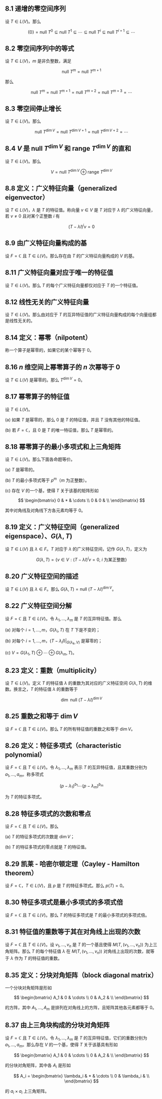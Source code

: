 ## 8.1 递增的零空间序列

设 $T \in L(V)$。那么

$$
\{0\} = \text{null} \ T^0 \subseteq \text{null} \ T^1 \subseteq \cdots \subseteq \text{null} \ T^i \subseteq \text{null} \ T^{i+1} \subseteq \cdots
$$

## 8.2 零空间序列中的等式

设 $T \in L(V)$，$m$ 是非负整数，满足

$$
\text{null} \ T^m = \text{null} \ T^{m+1}
$$

那么

$$
\text{null} \ T^m = \text{null} \ T^{m+1} = \text{null} \ T^{m+2} = \text{null} \ T^{m+3} = \cdots
$$

## 8.3 零空间停止增长

设 $T \in L(V)$。那么

$$
\text{null} \ T^{\dim V} = \text{null} \ T^{\dim V + 1} = \text{null} \ T^{\dim V + 2} = \cdots
$$

## 8.4 $V$ 是 $\text{null} \ T^{\dim V}$ 和 $\text{range} \ T^{\dim V}$ 的直和

设 $T \in L(V)$。那么

$$
V = \text{null} \ T^{\dim V} \oplus \text{range} \ T^{\dim V}
$$

## 8.8 定义：广义特征向量（generalized eigenvector）

设 $T \in L(V)$，$\lambda$ 是 $T$ 的特征值。称向量 $v \in V$ 是 $T$ 对应于 $\lambda$ 的广义特征向量，若 $v \neq 0$ 且对某个正整数 $i$ 有

$$
(T - \lambda I)^i v = 0
$$

## 8.9 由广义特征向量构成的基

设 $F = \mathbb{C}$ 且 $T \in L(V)$。那么存在由 $T$ 的广义特征向量构成的 $V$ 的基。

## 8.11 广义特征向量对应于唯一的特征值

设 $T \in L(V)$。那么 $T$ 的每个广义特征向量都仅对应于 $T$ 的一个特征值。

## 8.12 线性无关的广义特征向量

设 $T \in L(V)$。那么由对应于 $T$ 的互异特征值的广义特征向量构成的每个向量组都是线性无关的。

## 8.14 定义：幂零（nilpotent）

称一个算子是幂零的，如果它的某个幂等于 0。

## 8.16 $n$ 维空间上幂零算子的 $n$ 次幂等于 0

设 $T \in L(V)$ 是幂零的。那么 $T^{\dim V} = 0$。

## 8.17 幂零算子的特征值

设 $T \in L(V)$。

(a) 如果 $T$ 是幂零的，那么 0 是 $T$ 的特征值，并且 $T$ 没有其他的特征值。

(b) 若 $F = \mathbb{C}$，且 0 是 $T$ 的唯一特征值，那么 $T$ 是幂零的。

## 8.18 幂零算子的最小多项式和上三角矩阵

设 $T \in L(V)$。那么下面各命题等价。

(a) $T$ 是幂零的。

(b) $T$ 的最小多项式等于 $p^m$（$m$ 为正整数）。

(c) 存在 $V$ 的一个基，使得 $T$ 关于该基的矩阵形如

$$
\begin{bmatrix}
0 & * & \cdots \\
0 & 0 & \\
\end{bmatrix}
$$

其中对角线及对角线下方各元素均等于 0。

## 8.19 定义：广义特征空间（generalized eigenspace）、$G(\lambda, T)$

设 $T \in L(V)$ 且 $\lambda \in F$。$T$ 对应于 $\lambda$ 的广义特征空间，记作 $G(\lambda, T)$，定义为

$$
G(\lambda, T) = \{ v \in V : (T - \lambda I)^i v = 0, \ i \text{ 为某正整数} \}
$$

## 8.20 广义特征空间的描述

设 $T \in L(V)$ 且 $\lambda \in F$。那么 $G(\lambda, T) = \text{null} \ (T - \lambda I)^{\dim V}$。

## 8.22 广义特征空间分解

设 $F = \mathbb{C}$ 且 $T \in L(V)$。令 $\lambda_1, \ldots, \lambda_m$ 是 $T$ 的互异特征值。那么

(a) 对每个 $i = 1, \ldots, m$，$G(\lambda_i, T)$ 在 $T$ 下是不变的；

(b) 对每个 $i = 1, \ldots, m$，$(T - \lambda_i I)|_{G(\lambda_k, V)}$ 是幂零的；

(c) $V = G(\lambda_1, T) \oplus \cdots \oplus G(\lambda_m, T)$。

## 8.23 定义：重数（multiplicity）

设 $T \in L(V)$。定义 $T$ 的特征值 $\lambda$ 的重数为其对应的广义特征空间 $G(\lambda, T)$ 的维数。换言之，$T$ 的特征值 $\lambda$ 的重数等于

$$
\dim \ \text{null} \ (T - \lambda I)^{\dim V}
$$

## 8.25 重数之和等于 $\dim V$

设 $F = \mathbb{C}$ 且 $T \in L(V)$。那么 $T$ 的所有特征值的重数之和等于 $\dim V$。

## 8.26 定义：特征多项式（characteristic polynomial）

设 $F = \mathbb{C}$ 且 $T \in L(V)$。令 $\lambda_1, \ldots, \lambda_m$ 表示 $T$ 的互异特征值，且其重数分别为 $a_1, \ldots, a_m$。称多项式

$$
(p - \lambda_1)^{b_1} \cdots (p - \lambda_m)^{b_m}
$$

为 $T$ 的特征多项式。

## 8.28 特征多项式的次数和零点

设 $F = \mathbb{C}$ 且 $T \in L(V)$。那么

(a) $T$ 的特征多项式的次数是 $\dim V$；

(b) $T$ 的特征多项式的零点就是 $T$ 的特征值。

## 8.29 凯莱 - 哈密尔顿定理（Cayley - Hamilton theorem）

设 $F = \mathbb{C}$，$T \in L(V)$，且 $p$ 是 $T$ 的特征多项式。那么 $p(T) = 0$。

## 8.30 特征多项式是最小多项式的多项式倍

设 $F = \mathbb{C}$ 且 $T \in L(V)$。那么 $T$ 的特征多项式是 $T$ 的最小多项式的多项式倍。

## 8.31 特征值的重数等于其在对角线上出现的次数

设 $F = \mathbb{C}$ 且 $T \in L(V)$。设 $v_1, \ldots, v_n$ 是 $T$ 的一个基且使得 $M(T, (v_1, \ldots, v_n))$ 为上三角矩阵。那么 $T$ 的每个特征值 $\lambda$ 在 $M(T, (v_1, \ldots, v_n))$ 对角线上出现的次数，就等于 $\lambda$ 作为 $T$ 的特征值的重数。

## 8.35 定义：分块对角矩阵（block diagonal matrix）

一个分块对角矩阵是形如

$$
\begin{bmatrix}
A_1 & 0 & \cdots \\
0 & A_2 & \\
\end{bmatrix}
$$

的方阵，其中 $A_1, \ldots, A_m$ 是排列在对角线上的方阵，且矩阵其他各元素都等于 0。

## 8.37 由上三角块构成的分块对角矩阵

设 $F = \mathbb{C}$ 且 $T \in L(V)$。令 $\lambda_1, \ldots, \lambda_m$ 是 $T$ 的互异特征值，它们的重数分别为 $a_1, \ldots, a_m$。那么存在 $V$ 的一个基，使得 $T$ 关于该基具有形如

$$
\begin{bmatrix}
A_1 & 0 & \cdots \\
0 & A_2 & \\
\end{bmatrix}
$$

的分块对角矩阵，其中各 $A_i$ 是形如

$$
A_i = \begin{bmatrix}
\lambda_i & * & \cdots \\
0 & \lambda_i & \\
\end{bmatrix}
$$

的 $a_i \times a_i$ 上三角矩阵。
